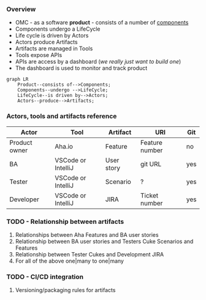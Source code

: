 ### Overview
 - OMC -  as a software **product** - consists of a number of [components](https://github.com/denisurusov/omcmeta/blob/master/docs/components.md)
 - Components undergo a LifeCycle
 - Life cycle is driven by Actors
 - Actors produce Artifacts
 - Artifacts are managed in Tools
 - Tools expose APIs
 - APIs are access by a dashboard (*we really just want to build one*)
 - The dashboard is used to monitor and track product 

```mermaid
graph LR
    Product--consists of-->Components;
    Components--undergo -->LifeCycle;
    LifeCycle--is driven by-->Actors;
    Actors--produce-->Artifacts;
```
### Actors, tools and artifacts reference
|Actor|Tool|Artifact|URI|Git
|--|--|--|--|--|
|Product owner| Aha.io |Feature|Feature number|no
|BA|VSCode or IntelliJ|User story|git URL|yes
|Tester|VSCode or IntelliJ|Scenario|?|yes
|Developer|VSCode or IntelliJ|JIRA|Ticket number|yes

### TODO - Relationship between artifacts
 1. Relationships between Aha Features and BA user stories
 2. Relationship between BA user stories and Testers Cuke Scenarios and Features
 3. Relationship between Tester Cukes and Development JIRA
 4. For all of the above one|many to one|many
 ### TODO - CI/CD integration
 1. Versioning/packaging rules for artifacts

<!--stackedit_data:
eyJoaXN0b3J5IjpbLTE4NTQ4MDcxMDgsMTEyMjc5NTM4OCwtNT
AwMTgzMjk4LC0yMDM3NzUwOTMwLC00MzEyMDk2MjYsLTE4ODUw
MzQ2OTIsMTQ1NDcwODczMSwtNjc5MTQ2MjcwLDE4MzAzOTA0NT
UsLTQ2NjM1MTg0OV19
-->